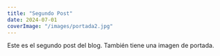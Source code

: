 ```yaml
---
title: "Segundo Post"
date: 2024-07-01
coverImage: "/images/portada2.jpg"
---
```


Este es el segundo post del blog. También tiene una imagen de portada.
